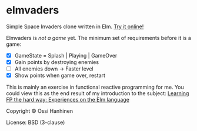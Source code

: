 # elmvaders
Simple Space Invaders clone written in Elm. [Try it online!](https://ohanhi.github.io/elmvaders/)

Elmvaders is *not a game* yet.
The minimum set of requirements before it is a game:
- [x] GameState = Splash | Playing | GameOver
- [x] Gain points by destroying enemies
- [ ] All enemies down -> Faster level
- [x] Show points when game over, restart

This is mainly an exercise in functional reactive programming for me.
You could view this as the end result of my introduction to the subject:
[Learning FP the hard way: Experiences on the Elm language](https://gist.github.com/ohanhi/0d3d83cf3f0d7bbea9db)


Copyright &copy; Ossi Hanhinen

License: BSD (3-clause)
